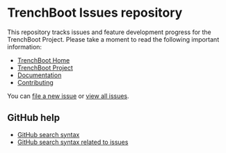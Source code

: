 TrenchBoot Issues repository
=======================

This repository tracks issues and feature development progress for the TrenchBoot
 Project. Please take a moment to read the following important information:

* [TrenchBoot Home](https://trenchboot.org)
* [TrenchBoot Project](https://github.com/TrenchBoot)
* [Documentation](https://github.com/TrenchBoot/documentation)
* [Contributing](https://github.com/TrenchBoot/documentation/blob/master/CONTRIBUTING.md)

You can [file a new issue](https://github.com/TrenchBoot/trenchboot-issues-testing/issues/new)
or [view all issues](https://github.com/TrenchBoot/trenchboot-issues-testing/issues).


GitHub help
-----------

* [GitHub search syntax](https://help.github.com/articles/search-syntax/)
* [GitHub search syntax related to issues](https://help.github.com/articles/searching-issues/)

